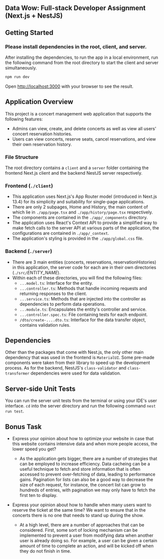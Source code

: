 ## Data Wow: Full-stack Developer Assignment (Next.js + NestJS)

## Getting Started

### Please install dependencies in the root, client, and server.

After installing the dependencies, to run the app in a local environment, run the following command from the root directory to start the client and server simultaneously.

```bash
npm run dev
```

Open [http://localhost:3000](http://localhost:3000) with your browser to see the result.

## Application Overview

This project is a concert management web application that supports the following features:

- Admins can view, create, and delete concerts as well as view all users' concert reservation histories.
- Users can view concerts, reserve seats, cancel reservations, and view their own reservation history.

### File Structure

The root directory contains a `client` and a `server` folder containing the frontend Next.js client and the backend NestJS server respectively.

### Frontend (`./client`)

- This application uses Next.js's App Router model (introduced in Next.js 13.4) for its simplicity and suitability for single-page applications.
- There are only 2 subpages, Home and History, the main content of which lie in `./app/page.tsx` and `./app/history/page.tsx` respectively.
- The components are contained in the `./app/_components` directory.
- The application uses React's Context API to provide a simplified way to make fetch calls to the server API at various parts of the application, the configurations are contained in `./app/_context`.
- The application's styling is provided in the `./app/global.css` file.

### Backend (`./server`)

- There are 3 main entities (concerts, reservations, reservationHistories) in this application, the server code for each are in their own directories (`./src/`_ENTITY_NAME_).
- Within each of these directories, you will find the following files:
  - `...model.ts`: Interface for the entity.
  - `...controller.ts`: Methods that handle incoming requests and returning responses to the client.
  - `...service.ts`: Methods that are injected into the controller as dependencies to perform data operations.
  - `...module.ts`: Encapsulates the entity's controller and service.
  - `...controller.spec.ts`: File containing tests for each endpoint.
  - `/dto/create-....dto.ts`: Interface for the data transfer object, contains validation rules.

## Dependencies

Other than the packages that come with Nest.js, the only other main dependency that was used in the frontend is `MaterialUI`. Some pre-made components were taken from their library to speed up the development process. As for the backend, NestJS's `class-validator` and `class-transformer` dependencies were used for data validation.

## Server-side Unit Tests

You can run the server unit tests from the terminal or using your IDE's user interface. `cd` into the server directory and run the following command `nest run test`.

## Bonus Task
- Express your opinion about how to optimize your website in case that this
website contains intensive data and when more people access, the lower speed
you get?
  - As the application gets bigger, there are a number of strategies that can be employed to increase efficiency. Data cacheing can be a useful technique to fetch and store information that is often accessed to prevent over-fetching of data, leading to performance gains. Pagination for lists can also be a good way to decrease the size of each request, for instance, the concert list can grow to hundreds of entries, with pagination we may only have to fetch the first ten to display.

- Express your opinion about how to handle when many users want to reserve the
ticket at the same time? We want to ensure that in the concerts there is no one
that needs to stand up during the show.
  - At a high level, there are a number of approaches that can be considered. First, some sort of locking mechanism can be implemented to prevent a user from modifying data when another user is already doing so. For example, a user can be given a certain amount of time to complete an action, and will be kicked off when they do not finish in time.
